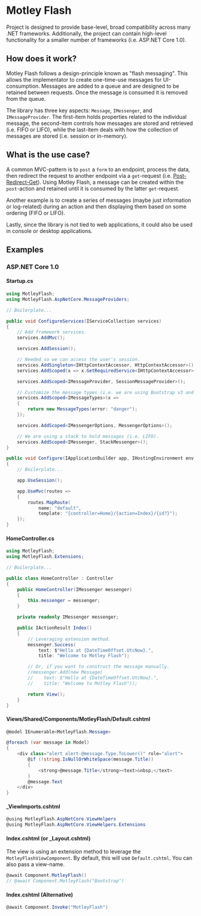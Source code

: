 # Motley Flash

Project is designed to provide base-level, broad compatibility across many .NET frameworks. Additionally, the project can contain high-level functionality for a smaller number of frameworks (i.e. ASP.NET Core 1.0).

## How does it work?

Motley Flash follows a design-principle known as "flash messaging". This allows the implementator to create one-time-use messages for UI-consumption. Messages are added to a queue and are designed to be retained between requests. 
Once the message is consumed it is removed from the queue.

The library has three key aspects: `Message`, `IMessenger`, and `IMessageProvider`. The first-item holds properties related to the individual message, the second-item controls how messages are stored and retrieved (i.e. FIFO or LIFO), while the last-item deals with how the collection of messages are stored (i.e. session or in-memory).

## What is the use case?

A common MVC-pattern is to `post` a `form` to an endpoint, process the data, then redirect the request to another endpoint via a `get`-request (i.e. [Post-Redirect-Get](https://en.wikipedia.org/wiki/Post/Redirect/Get)). Using Motley Flash, a message can be created within the `post`-action and retained until it is consumed by the latter `get`-request.

Another example is to create a series of messages (maybe just information or log-related) during an action and then displaying them based on some ordering (FIFO or LIFO).

Lastly, since the library is not tied to web applications, it could also be used in console or desktop applications.

## Examples

### ASP.NET Core 1.0

#### Startup.cs

```csharp
using MotleyFlash;
using MotleyFlash.AspNetCore.MessageProviders;

// Boilerplate...

public void ConfigureServices(IServiceCollection services)
{
    // Add framework services.
    services.AddMvc();

    services.AddSession();

    // Needed so we can access the user's session.
    services.AddSingleton<IHttpContextAccessor, HttpContextAccessor>();
    services.AddScoped(x => x.GetRequiredService<IHttpContextAccessor>().HttpContext.Session);

    services.AddScoped<IMessageProvider, SessionMessageProvider>();

    // Customize the message types (i.e. we are using Bootstrap v3 and need to provide a custom-value for the error message-type).
    services.AddScoped<IMessageTypes>(x =>
    {
        return new MessageTypes(error: "danger");
    });

    services.AddScoped<IMessengerOptions, MessengerOptions>();

    // We are using a stack to hold messages (i.e. LIFO).
    services.AddScoped<IMessenger, StackMessenger>();
}

public void Configure(IApplicationBuilder app, IHostingEnvironment env, ILoggerFactory loggerFactory)
{
    // Boilerplate...

    app.UseSession();

    app.UseMvc(routes =>
    {
        routes.MapRoute(
            name: "default",
            template: "{controller=Home}/{action=Index}/{id?}");
    });
}
```

#### HomeController.cs

```csharp
using MotleyFlash;
using MotleyFlash.Extensions;

// Boilerplate...

public class HomeController : Controller
{
    public HomeController(IMessenger messenger)
    {
        this.messenger = messenger;
    }

    private readonly IMessenger messenger;

    public IActionResult Index()
    {
        // Leveraging extension method.
        messenger.Success(
            text: $"Hello at {DateTimeOffset.UtcNow}.",
            title: "Welcome to Motley Flash");

        // Or, if you want to construct the message manually.
        //messenger.Add(new Message(
        //    text: $"Hello at {DateTimeOffset.UtcNow}.",
        //    title: "Welcome to Motley Flash"));

        return View();
    }
}
```

#### Views/Shared/Components/MotleyFlash/Default.cshtml

```csharp
@model IEnumerable<MotleyFlash.Message>

@foreach (var message in Model)
{
    <div class="alert alert-@message.Type.ToLower()" role="alert">
        @if (!string.IsNullOrWhiteSpace(message.Title))
        {
            <strong>@message.Title</strong><text>&nbsp;</text>
        }
        @message.Text
    </div>
}
```

#### _ViewImports.cshtml

```csharp
@using MotleyFlash.AspNetCore.ViewHelpers
@using MotleyFlash.AspNetCore.ViewHelpers.Extensions
```

#### Index.cshtml (or _Layout.cshtml)

The view is using an extension method to leverage the `MotleyFlashViewComponent`. By default, this will use `Default.cshtml`. You can also pass a view-name.

```csharp
@await Component.MotleyFlash()
// @await Component.MotleyFlash("Bootstrap")
```

#### Index.cshtml (Alternative)

```csharp
@await Component.Invoke("MotleyFlash")
```
